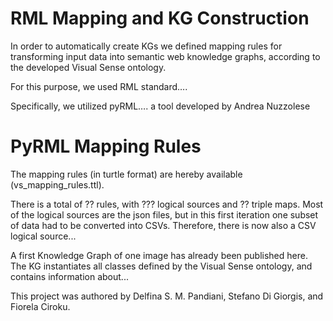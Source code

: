 # RML Mapping and KG Construction

In order to automatically create KGs we defined mapping rules for transforming input data into semantic web knowledge graphs, according to the developed Visual Sense ontology.

For this purpose, we used RML standard….

Specifically, we utilized pyRML…. a tool developed by Andrea Nuzzolese

# PyRML Mapping Rules

The mapping rules (in turtle format) are hereby available (vs_mapping_rules.ttl).

There is a total of ?? rules, with ??? logical sources and ?? triple maps. Most of the logical sources are the json files, but in this first iteration one subset of data had to be converted into CSVs. Therefore, there is now also a CSV logical source...

A first Knowledge Graph of one image has already been published here. The KG instantiates all classes defined by the Visual Sense ontology, and contains information about...


This project was authored by Delfina S. M. Pandiani, Stefano Di Giorgis, and Fiorela Ciroku.
